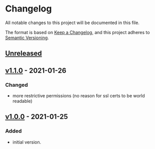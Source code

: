 # Changelog
All notable changes to this project will be documented in this file.

The format is based on [Keep a Changelog](https://keepachangelog.com/en/1.0.0/),
and this project adheres to [Semantic Versioning](https://semver.org/spec/v2.0.0.html).

## [Unreleased]

## [v1.1.0] - 2021-01-26
### Changed
- more restrictive permissions (no reason for ssl certs to be world readable)

## [v1.0.0] - 2021-01-25
### Added
- initial version.

[Unreleased]: https://github.com/appsembler/psql_init/compare/v1.1.0...HEAD
[v1.1.0]: https://github.com/appsembler/psql_init/compare/v1.0.0...v1.1.0
[v1.0.0]: https://github.com/appsembler/psql_init/releases/tag/v1.0.0
